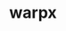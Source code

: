 ---
title: "warpx"
layout: cache
categories: [package, v0.18.0]
meta: {"versions": ["22.05"], "compilers": ["gcc@=7.5.0"], "oss": ["ubuntu18.04"], "platforms": ["linux"], "targets": ["x86_64"], "stacks": ["e4s", "root"], "num_specs": 3, "num_specs_by_stack": {"root": 3, "e4s": 3}}
spec_details: [{"hash": "7nbj7alvw4nahf27omeyjy5ttcei3ab6", "compiler": "gcc@=7.5.0", "versions": ["22.05"], "os": "ubuntu18.04", "platform": "linux", "target": "x86_64", "variants": ["+app", "~ascent", "build_type=RelWithDebInfo", "compute=omp", "dims=2", "~eb", "~ipo", "+lib", "+mpi", "+mpithreadmultiple", "+openpmd", "precision=double", "+psatd", "+qed", "~qedtablegen", "+shared", "+tprof"], "stacks": ["root", "e4s"], "size": "-", "tarball": "https://binaries.spack.io/releases/v0.18.0/build_cache/linux-ubuntu18.04-x86_64/gcc-7.5.0/warpx-22.05/linux-ubuntu18.04-x86_64-gcc-7.5.0-warpx-22.05-7nbj7alvw4nahf27omeyjy5ttcei3ab6.spack"}, {"hash": "pudjxdwl6evmn3izmr4w5netyags5nwu", "compiler": "gcc@=7.5.0", "versions": ["22.05"], "os": "ubuntu18.04", "platform": "linux", "target": "x86_64", "variants": ["+app", "~ascent", "build_type=RelWithDebInfo", "compute=omp", "dims=3", "~eb", "~ipo", "+lib", "+mpi", "+mpithreadmultiple", "+openpmd", "precision=double", "+psatd", "+qed", "~qedtablegen", "+shared", "+tprof"], "stacks": ["root", "e4s"], "size": "-", "tarball": "https://binaries.spack.io/releases/v0.18.0/build_cache/linux-ubuntu18.04-x86_64/gcc-7.5.0/warpx-22.05/linux-ubuntu18.04-x86_64-gcc-7.5.0-warpx-22.05-pudjxdwl6evmn3izmr4w5netyags5nwu.spack"}, {"hash": "u2xmfr3qhxwwuda4ud6srs7gyhryrgg5", "compiler": "gcc@=7.5.0", "versions": ["22.05"], "os": "ubuntu18.04", "platform": "linux", "target": "x86_64", "variants": ["+app", "~ascent", "build_type=RelWithDebInfo", "compute=omp", "dims=rz", "~eb", "~ipo", "+lib", "+mpi", "+mpithreadmultiple", "+openpmd", "precision=double", "+psatd", "+qed", "~qedtablegen", "+shared", "+tprof"], "stacks": ["root", "e4s"], "size": "-", "tarball": "https://binaries.spack.io/releases/v0.18.0/build_cache/linux-ubuntu18.04-x86_64/gcc-7.5.0/warpx-22.05/linux-ubuntu18.04-x86_64-gcc-7.5.0-warpx-22.05-u2xmfr3qhxwwuda4ud6srs7gyhryrgg5.spack"}]
---